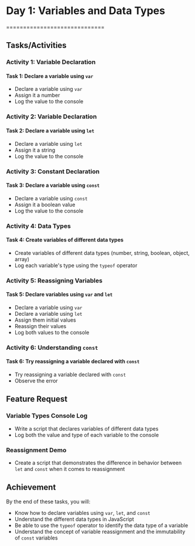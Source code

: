 # Day 1: Variables and Data Types
=============================

## Tasks/Activities
### Activity 1: Variable Declaration

#### Task 1: Declare a variable using `var`

* Declare a variable using `var`
* Assign it a number
* Log the value to the console

### Activity 2: Variable Declaration

#### Task 2: Declare a variable using `let`

* Declare a variable using `let`
* Assign it a string
* Log the value to the console

### Activity 3: Constant Declaration

#### Task 3: Declare a variable using `const`

* Declare a variable using `const`
* Assign it a boolean value
* Log the value to the console

### Activity 4: Data Types

#### Task 4: Create variables of different data types

* Create variables of different data types (number, string, boolean, object, array)
* Log each variable's type using the `typeof` operator

### Activity 5: Reassigning Variables

#### Task 5: Declare variables using `var` and `let`

* Declare a variable using `var`
* Declare a variable using `let`
* Assign them initial values
* Reassign their values
* Log both values to the console

### Activity 6: Understanding `const`

#### Task 6: Try reassigning a variable declared with `const`

* Try reassigning a variable declared with `const`
* Observe the error

## Feature Request

### Variable Types Console Log

* Write a script that declares variables of different data types
* Log both the value and type of each variable to the console

### Reassignment Demo

* Create a script that demonstrates the difference in behavior between `let` and `const` when it comes to reassignment

## Achievement

By the end of these tasks, you will:

* Know how to declare variables using `var`, `let`, and `const`
* Understand the different data types in JavaScript
* Be able to use the `typeof` operator to identify the data type of a variable
* Understand the concept of variable reassignment and the immutability of `const` variables